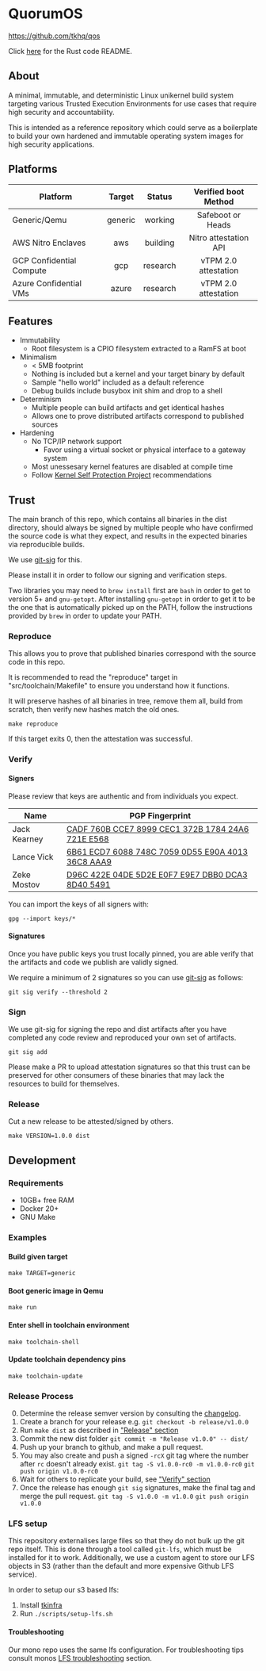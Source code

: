 # QuorumOS #

<https://github.com/tkhq/qos>

Click [here](./src/README.md) for the Rust code README.

## About ##

A minimal, immutable, and deterministic Linux unikernel build system targeting
various Trusted Execution Environments for use cases that require high security
and accountability.

This is intended as a reference repository which could serve as a boilerplate
to build your own hardened and immutable operating system images for high
security applications.

## Platforms ##

| Platform                   | Target  | Status   | Verified boot Method  |
|----------------------------|:-------:|:--------:|:---------------------:|
| Generic/Qemu               | generic | working  | Safeboot or Heads     |
| AWS Nitro Enclaves         | aws     | building | Nitro attestation API |
| GCP Confidential Compute   | gcp     | research | vTPM 2.0 attestation  |
| Azure Confidential VMs     | azure   | research | vTPM 2.0 attestation  |

## Features ##

 * Immutability
   * Root filesystem is a CPIO filesystem extracted to a RamFS at boot
 * Minimalism
   * < 5MB footprint
   * Nothing is included but a kernel and your target binary by default
   * Sample "hello world" included as a default reference
   * Debug builds include busybox init shim and drop to a shell
 * Determinism
   * Multiple people can build artifacts and get identical hashes
   * Allows one to prove distributed artifacts correspond to published sources
 * Hardening
   * No TCP/IP network support
     * Favor using a virtual socket or physical interface to a gateway system
   * Most unessesary kernel features are disabled at compile time
   * Follow [Kernel Self Protection Project](kspp) recommendations

[kspp]: https://kernsec.org/wiki/index.php/Kernel_Self_Protection_Project

## Trust ##

The main branch of this repo, which contains all binaries in the dist
directory, should always be signed by multiple people who have confirmed the
source code is what they expect, and results in the expected binaries via
reproducible builds.

We use [git-sig][gs] for this.

Please install it in order to follow our signing and verification steps.

Two libraries you may need to `brew install` first are `bash` in order to get to version 5+ and `gnu-getopt`.  After
installing `gnu-getopt` in order to get it to be the one that is automatically picked up on the PATH, follow the instructions
provided by `brew` in order to update your PATH.  

### Reproduce ###

This allows you to prove that published binaries correspond with the source
code in this repo.

It is recommended to read the "reproduce" target in "src/toolchain/Makefile" to
ensure you understand how it functions.

It will preserve hashes of all binaries in tree, remove them all, build from
scratch, then verify new hashes match the old ones.

```
make reproduce
```

If this target exits 0, then the attestation was successful.

### Verify ###

#### Signers

Please review that keys are authentic and from individuals you expect.

| Name             | PGP Fingerprint                                                                          |
|------------------|------------------------------------------------------------------------------------------|
| Jack Kearney     |[CADF 760B CCE7 8999 CEC1 372B 1784 24A6 721E E568](https://keyoxide.org/178424A6721EE568)|
| Lance Vick       |[6B61 ECD7 6088 748C 7059 0D55 E90A 4013 36C8 AAA9](https://keyoxide.org/E90A401336C8AAA9)|
| Zeke Mostov      |[D96C 422E 04DE 5D2E E0F7 E9E7 DBB0 DCA3 8D40 5491](https://keyoxide.org/DBB0DCA38D405491)|


You can import the keys of all signers with:

```
gpg --import keys/*
```

#### Signatures

Once you have public keys you trust locally pinned, you are able verify that
the artifacts and code we publish are validly signed.

We require a minimum of 2 signatures so you can use [git-sig][gs] as follows:

```
git sig verify --threshold 2
```

### Sign ###

We use git-sig for signing the repo and dist artifacts after you have completed
any code review and reproduced your own set of artifacts.

```
git sig add
```

Please make a PR to upload attestation signatures so that this trust can be
preserved for other consumers of these binaries that may lack the resources
to build for themselves.

### Release ###

Cut a new release to be attested/signed by others.

```
make VERSION=1.0.0 dist
```

## Development ##

### Requirements ###

 * 10GB+ free RAM
 * Docker 20+
 * GNU Make

### Examples ###

#### Build given target
```
make TARGET=generic
```

#### Boot generic image in Qemu
```
make run
```

#### Enter shell in toolchain environment
```
make toolchain-shell
```

#### Update toolchain dependency pins
```
make toolchain-update
```


### Release Process

 0. Determine the release semver version by consulting the [changelog](./CHANGELOG.MD).
 1. Create a branch for your release e.g.
    `git checkout -b release/v1.0.0`
 2. Run `make dist` as described in ["Release" section](#release)
 3. Commit the new dist folder `git commit -m "Release v1.0.0" -- dist/`
 4. Push up your branch to github, and make a pull request.
 5. You may also create and push a signed `-rcX` git tag where the number after `rc` doesn't already exist.
    `git tag -S v1.0.0-rc0 -m v1.0.0-rc0`
    `git push origin v1.0.0-rc0`
 6. Wait for others to replicate your build, see ["Verify" section](#verify)
 7. Once the release has enough `git sig` signatures, make the final tag and merge the pull request.
    `git tag -S v1.0.0 -m v1.0.0`
    `git push origin v1.0.0`


[gs]: https://codeberg.org/distrust/git-sig

### LFS setup

This repository externalises large files so that they do not bulk up the git repo itself.
This is done through a tool called `git-lfs`, which must be installed for it to work.
Additionally, we use a custom agent to store our LFS objects in S3 (rather than the default and more expensive Github LFS service).

In order to setup our s3 based lfs:

1) Install [tkinfra](https://github.com/tkhq/mono/tree/main/src/go/tkinfra)
2) Run `./scripts/setup-lfs.sh`

#### Troubleshooting

Our mono repo uses the same lfs configuration. For troubleshooting tips consult monos [LFS troubleshooting](https://github.com/tkhq/mono#troubleshooting-lfs) section.
